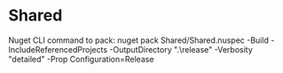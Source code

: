 # Shared

Nuget CLI command to pack:
nuget pack Shared/Shared.nuspec -Build -IncludeReferencedProjects -OutputDirectory ".\release" -Verbosity "detailed" -Prop Configuration=Release